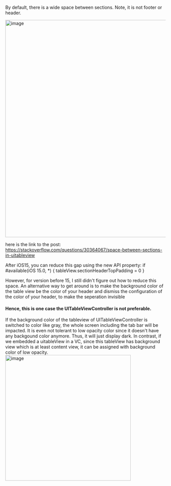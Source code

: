 
By default, there is a wide space between sections. Note, it is not footer or header.

<img width="681" alt="image" src="https://user-images.githubusercontent.com/81428296/178079146-5b68a5ac-8578-4f30-8f64-89db370a2c55.png">

here is the link to the post: https://stackoverflow.com/questions/30364067/space-between-sections-in-uitableview

After iOS15, you can reduce this gap using the new API property:
    if #available(iOS 15.0, *) {
        tableView.sectionHeaderTopPadding = 0
    }
    
    
    
However, for version before 15, I still didn't figure out how to reduce this space. An alternative way to get around is to make the background color of the table view be the color of your header and dismiss the configuration of the color of your header, to make the seperation invisible

#### Hence, this is one case the UITableViewController is not preferable. 
If the background color of the tableview of UITableViewController is switched to color like gray, the whole screen including the tab bar will be impacted. It is even not tolerant to low opacity color since it doesn't have any backgound color anymore. Thus, it will just display dark. In contrast, if we embedded a uitableView in a VC, since this tableView has background view which is at least content view, it can be assigned with background color of low opacity. 
<img width="394" alt="image" src="https://user-images.githubusercontent.com/81428296/178079521-d13f3a90-31b9-4eff-88ed-2d1d94d53ccf.png">

